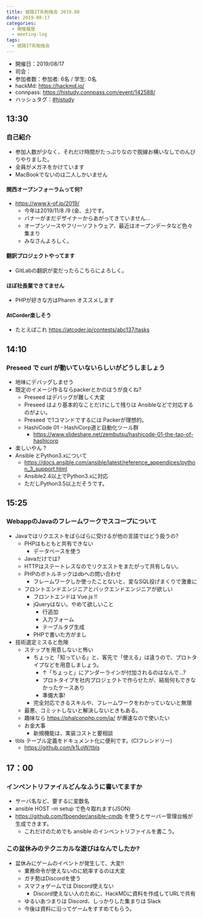 ```yaml
---
title: 姫路IT系勉強会 2019.08
date: 2019-08-17
categories:
  - 開催履歴
  - meeting-log
tags:
  - 姫路IT系勉強会
---
```


* 開催日：2019/08/17
* 司会：
* 参加者数：参加者:  6名 / 学生: 0名
* hackMd: https://hackmd.io/
* connpass: https://histudy.connpass.com/event/142588/
* ハッシュタグ：[#histudy](https://twitter.com/search?q=%23histudy&src=typd)

## 13:30

### 自己紹介

* 参加人数が少なく、それだけ時間がたっぷりなので脱線お構いなしでのんびりやりました。
* 全員がメガネをかけています
* MacBookでないのは二人しかいません

#### 関西オープンフォーラムって何?

* https://www.k-of.jp/2019/
    * 今年は2019/11/8 /9 (金、土)です。
    * バナーがまだデザイナーからあがってきていません...
    * オープンソースやフリーソフトウェア、最近はオープンデータなど色々集まり
    * みなさんよろしく。
     
#### 翻訳プロジェクトやってます
* GitLabの翻訳が変だったらこちらによろしく。

#### ほぼ社長業できてません
* PHPが好きな方はPharen オススメします

#### AtCorder楽しそう
* たとえばこれ https://atcoder.jp/contests/abc137/tasks

## 14:10

### Preseed で curl が動いていないらしいがどうしましょう
* 地味にデバッグしませう
* 既定のイメージ作るならpackerとかのほうが良くね?
    * Preseed はデバッグが難しく大変
    * Preseed はより基本的なことだけにして残りは Ansibleなどで対応するのがよい。
    * Preseed で1コマンドでするには Packerが理想的。
    * HashiCode 01 - HashiCorp道と自動化ツール群 
        * https://www.slideshare.net/zembutsu/hashicode-01-the-tao-of-hashicorp
* 楽しいやん ?
* Ansible とPython3.xについて
    * https://docs.ansible.com/ansible/latest/reference_appendices/python_3_support.html
    * Ansible2.4以上でPython3.xに対応
    * ただしPython3.5以上だそうです。

## 15:25

### WebappのJavaのフレームワークでスコープについて

* Javaではリクエストをばらばらに受けるが他の言語ではどう扱うの?
    * PHPはもともと共有できない
        * データベースを使う
    * Javaだけでは?
    * HTTPはステートレスなのでリクエストをまたがって共有しない。
    * PHPのボトルネックはdbへの問い合わせ
        * フレームワークしか使ったことないと、変なSQL投げまくりで激重に
    * フロントエンドエンジニアとバックエンドエンジニアが欲しい
        * フロントエンドは Vue.js !!
        * jQueryはない。やめて欲しいこと
            * 行追加
            * 入力フォーム
            * テーブルタグ生成
        * PHPで書いた方がまし
* 技術選定ミスると危険
    * ステップを用意しないと怖い
        * ちょっと「知っている」と、客先で「使える」は違うので、プロトタイプなどを用意しましょう。
            * ↑「ちょっと」にアンダーラインが付加されるのはなんで...?
            * プロトタイプを社内プロジェクトで作らせたが、結局何もできなかったケースあり
            * 準備大事!
        * 完全対応できるスキルや、フレームワークをわかっていないと無理
    * 最悪、コミットしないと解決しないときもある。
    * 趣味なら https://phalconphp.com/ja/ が爆速なので使いたい 
    * お金大事
        * 新規機能は、実装コストと要相談
* tbls テーブル定義をドキュメント化に便利です。(CIフレンドリー)
    * https://github.com/k1LoW/tbls

## 17：00

### インベントリファイルどんなふうに書いてますか

* サーバ名など、要するに変数名
* ansible HOST -m setup で色々取れます(JSON)
* https://github.com/fboender/ansible-cmdb を使うとサーバー管理台帳が生成できます。
    * これだけのためでも ansible のインベントリファイルを書こう。

### この盆休みのテクニカルな遊びはなんでしたか?

* 盆休みにゲームのイベントが発生して、大変!!
    * 業務命令が使えないのに統率するのは大変
    * ガチ勢はDiscordを使う
    * スマフォゲームでは Discord使えない
        * Discord使えない人のために、HackMDに資料を作成してURLで共有
    * ゆるいあつまりは Discord、しっかりした集まりは Slack
    * 今後は資料に沿ってゲームをすすめてもらう。

